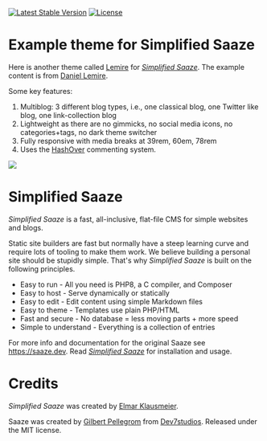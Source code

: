<p>
<a href="https://packagist.org/packages/eklausme/saaze-lemire"><img src="https://img.shields.io/packagist/v/eklausme/saaze-lemire" alt="Latest Stable Version"></a>
<a href="https://packagist.org/packages/eklausme/saaze-lemire"><img src="https://img.shields.io/packagist/l/eklausme/saaze-lemire" alt="License"></a>
</p>


# Example theme for Simplified Saaze

Here is another theme called [Lemire](https://eklausmeier.goip.de/lemire) for [_Simplified Saaze_](https://eklausmeier.goip.de/blog/2021/10-31-simplified-saaze).
The example content is from [Daniel Lemire](http://lemire.me).

Some key features:
1. Multiblog: 3 different blog types, i.e., one classical blog, one Twitter like blog, one link-collection blog
2. Lightweight as there are no gimmicks, no social media icons, no categories+tags, no dark theme switcher
3. Fully responsive with media breaks at 39rem, 60em, 78rem
4. Uses the [HashOver](https://eklausmeier.goip.de/blog/2022/01-04-hashover-comment-system-with-hiawatha) commenting system.

![](https://eklausmeier.goip.de/img/LemireTheme1.webp)


# Simplified Saaze

_Simplified Saaze_ is a fast, all-inclusive, flat-file CMS for simple websites and blogs.

Static site builders are fast but normally have a steep learning curve and require lots of tooling to make them work. We believe building a personal site should be stupidly simple. That's why _Simplified Saaze_ is built on the following principles.

* Easy to run - All you need is PHP8, a C compiler, and Composer
* Easy to host - Serve dynamically or statically
* Easy to edit - Edit content using simple Markdown files
* Easy to theme - Templates use plain PHP/HTML
* Fast and secure - No database = less moving parts + more speed
* Simple to understand - Everything is a collection of entries

For more info and documentation for the original Saaze see https://saaze.dev.
Read [_Simplified Saaze_](https://eklausmeier.goip.de/blog/2021/10-31-simplified-saaze) for installation and usage.


# Credits

_Simplified Saaze_ was created by [Elmar Klausmeier](https://eklausmeier.goip.de).

Saaze was created by [Gilbert Pellegrom](https://gilbitron.me) from [Dev7studios](https://dev7studios.co). Released under the MIT license.

